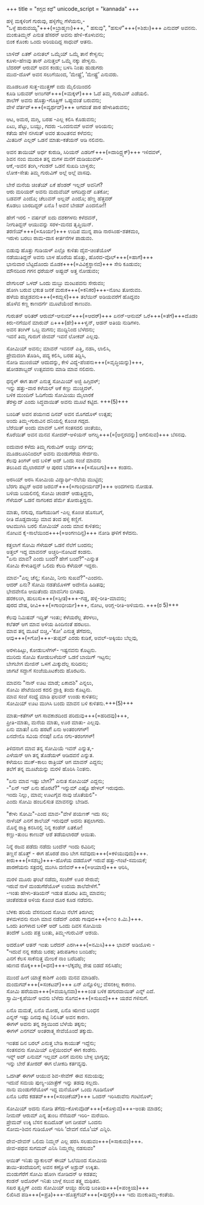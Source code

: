 +++
title = "ಕಗ್ಗದ ಕಥೆ"
unicode_script = "kannada"
+++

ಹಳ್ಳಿ ಮಕ್ಕಳಿಂಗೆ ಗುರುವು, ಹಳ್ಳಿಗೆಲ್ಲ ಗೆಳೆಯನು,-  
"ಒಳ್ಳೆ ಹಾರುವಯ್ಯ"+++(=ಬ್ರಾಹ್ಮಣಃ)+++, " ಹಸುವು", "ಹಸುಳೆ"+++(=ಶಿಶುಃ)+++ ಎನುವರ್ ಅವನನು.  
ಮಂಕುತಿಮ್ಮನ್ ಎನುತ ಹೆಸರನ್ ಅವನು ಹೇಳಿ-ಕೊಳುವನು;  
ಬಿಂಕ ಕೊಂಕು ಒಂದು ಅರಿಯದಿದ್ದ ಸಾಧುವ್ ಆತನು.

ಬಾಳಿದ್ ಏತಕ್ ಎನುತಲ್ ಒಮ್ಮೆಯ್ ಒಮ್ಮೆ ತಾನೆ ಕೇಳ್ವನು;  
ಕೂಳು-ಹೆಣವು ತಾನ್ ಎನುತ್ತಲ್ ಒಮ್ಮೆ ನಕ್ಕು ಪೇಳ್ವನು.  
ಬೆದರರ್ ಆರುಮ್ ಅವನ ಕಂಡು; ಬಳಸಿ ನಿಂತು ಹುಡುಗರು  
ಮುದ-ದೊಳ್ ಅವನ ಸಲುಗೆಯಿಂದ, ’ಮೇಷ್ಟ್ರೆ’, ’ಮೇಷ್ಟ್ರೆ’ ಎನುವರು.

ಮೂಡಲೂರ ಸುತ್ತ-ಮುತ್ತಣ್ ಐದು ಮೈಲಿಯಿಂದಲಿ  
ಕೂಡಿ ಬರುವರ್ ಅಣುಗರ್+++(=ಮಕ್ಕಳ್)+++ ಓದೆ ತಿಮ್ಮ ಗುರುವಿನ್ ಎಡೆಯಲಿ.  
ಶಾಲೆಗ್ ಅವನು ಹೊತ್ತು-ಗೊತ್ತಿಗ್ ಒಪ್ಪುವಂತೆ  ಬರುವನು;  
ವೇಳೆ ವೆರ್ತವ್+++(=ವ್ಯರ್ಥವ್)+++ ಆಗದಂತೆ ಪಾಠ ಹೇಳುತಿರುವನು;

ಆಟ, ಅಮರ, ಮಗ್ಗಿ, ಬರಹ -ಎಲ್ಲ ಕಲಿಸಿ ಕೊಡುವನು;  
ಏಟು, ಪೆಟ್ಟು, ಬಯ್ಲು, ಗದರು -ಒಂದನುಮ್ ಅವನ್ ಅರಿಯನು;  
ಕತೆಯ ಹೇಳಿ ನಗಿಸುತ್ ಅವರ ತುಂಟತನವ ಕಳೆವನು;  
ಮಿತದಿನ್ ಎಲ್ಲರ್ ಒಡನೆ ಮಾತು-ಕತೆಯನ್ ಆಡಿ ನಲಿವನು.


ಅವನ ತಾಯಿಯ್ ಅರ್ಧ ಕುರುಡಿ, ಸಿರಿಯನ್ ಎಡರಿಗ್+++(=ದಾರಿದ್ರ್ಯಕ್)+++ ಇಳಿದವಳ್,  
ಶಿವನ ನಂಬಿ ಮುದುಕಿ ತನ್ನ ಮಗಳ ಮನೆಗೆ ದುಡಿಯುವಳ್-  
ಆಕೆ,-ಅವನ ತಂಗಿ,-ಗಂಡನ್ ಒಡನೆ ಸುಖದಿ ಬಾಳ್ವರು;  
ಲೋಕ-ಸೇತು ತಿಮ್ಮ ಗುರುವಿಗ್ ಅಲ್ಲೆ ಅಲ್ಲೆ ವಾಸವು.

ಬೇರೆ ಮನೆಯ ಚಿಂತೆಯ್ ಏಕೆ ಹೆಂಡರ್ ಇಲ್ಲದ್ ಅವನಿಗೆ?  
ಆರು ಮರಿಯರ್ ಅವನು ಮದುವೆಯ್ ಆಗದಿದ್ದುದ್ ಏತಕೋ;  
ಬಡವನ್ ಎಂದೊ; ಚೆಲುವನ್ ಅಲ್ಲವ್ ಎಂದೊ; ಹೆಣ್ಣ ಹೆತ್ತವರ್  
ಕೊಡಲು ಬಾರದಿದ್ದರ್ ಏನೊ ! ಅವನೆ ಬೇಡವ್ ಎಂದನೋ!!

ಹೇಗೆ ಇರಲಿ - ವರ್ಷವ್ ಐದು ದಶಕಗಳನು ಕಳೆದವನ್,  
ನೀಗುತಿದ್ದನ್ ಆಯುವನ್ನು ಸರಳ-ಮನದ ತೃಪ್ತಿಯಿನ್.  
ತರಣಿಯ್+++(=ಸೂರ್ಯ)+++ ಉದಿಪ ಮುನ್ನ ಪಾಡಿ ನಾರಸಿಂಹ-ಶತಕಮಂ,  
ಇರುಳು ಬರಲು ರಾಮ-ದಾಸ ಕೀರ್ತನೆಗಳ ಪಾಡುವಂ.

ಬಿಡುವು ಹೊತ್ತು  ಗುಡಿಯಳ್ ಎಲ್ಲೊ ಕುಳಿತು ದೈವ-ಚಿಂತೆಯೊಳ್  
ನಡೆಯುತಿದ್ದನ್ ಅವನು ಬಾಳ ಹೊರೆಯ ಹೊತ್ತು, ಹೊರದ-ವೊಲ್+++(=ಹಾಗೆ)+++  
ಭಾನುವಾರ ಬೆಟ್ಟದೊಂದು ಮೊಡಕ+++(=ವಿವಿಕ್ತಸ್ಥಾನವ)+++ ಸೇರಿ ಕೂಡುವಂ;  
ಮೌನದಿಂದ ಗಗನ ಧರೆಯನ್ ಅಪ್ಪುವ್ ಅತ್ತ ನೋಡುವಂ;

ದೇಗುಲದ್ ಒಳದ್ ಒಂದು ಮಬ್ಬು ಮಂಟಪವನು ಸೇರುವಂ;  
ಹೋಗಿ ಬರುವ ಭಕುತ ಜನಕೆ ಮರುಕ+++(=ಕನಿಕರ)+++-ನೋಟ ತೋರುವಂ.  
ಹಳೆಯ ಹಚ್ಚಡವನು+++(=ಕಮ್ಬಳಿ)+++ ತಲೆಯಿನ್ ಅಡಿಯವರೆಗೆ ಹೊದ್ದವಂ  
ಹೊಳೆವ ಕಣ್ಣ ಕಾಣದರ್ಗೆ ಮೂಟೆಯೆಂದೆ ಕಾಣುವಂ.

ಗುರುತನ್ ಅರಿತರ್ ಆರುಮ್-ಆನುಮ್+++(=ಆದರ್)+++ ಏನನ್-ಆನುಮ್ ಒರೆ+++(=ತೆಗೆ)+++ದೊಡಂ  
ಕಿರು-ನಗೆಯಿನೆ ಮಾರುವ್ ಏ+++(ಹೇ)+++ಳ್ವನ್, ಆಡನ್ ಅತಿಯ ನುಡಿಗಳಂ.  
ಅವನ ತಂಗಿಗ್ ಒಬ್ಬ ಮಗನು; ಮುದ್ದಿನಿಂದ ಬೆಳೆದನು;  
ಇವನೆ ತಿಮ್ಮ ಗುರುಗೆ ಜೀವವ್ ಇವನೆ ಲೋಕವ್ ಎಲ್ಲವು.

ಸೋಮಿಯ್ ಅವನು; ಮಾವನ್ ಇವನನ್ ಎತ್ತಿ, ನಡಸಿ, ಲಾಲಿಸಿ,  
ಪ್ರೇಮದಂಗಿ ತೊಡಿಸಿ, ಪದ್ಯ ಕಲಿಸಿ, ಬರಹ ತಿದ್ದಿಸಿ,  
ನೋಡಿ ಮುಂಜಿಯ್ ಆದುದನ್ನು, ಕೇಳಿ ವಿದ್ಯೆ-ಪೆಂಪನು+++(=ವೃದ್ಧಿಯನ್ನು)+++,  
ಷೋಡಶಾಬ್ದದ್ ಉತ್ಸವವನು ಮಾಡಿ ಮಾವ ನಲಿದನು.

ಧನ್ಯಳ್ ಈಗ ತಾನ್ ಎನುತ್ತ ಸೋಮಿಯ್ ಅಜ್ಜಿ ಹಿಗ್ಗಿದಳ್;  
ಇನ್ನು ಹತ್ತು-ವಾರ ಕಳೆಯಲ್ ಆಕೆ ಕಣ್ಣು ಮುಚ್ಚಿದಳ್.  
ಬಳಿಕ ಮುಂದಿನ್ ಓದಿಗೆಂದು ಸೋಮಿಯು ಮೈಲಾರಕೆ  
ತೆರಳ್ವುದ್ ಎಂದು ಸಿದ್ಧವಾಯಿತ್ ಅವನು ಮೂಟೆ ಕಟ್ಟಿದ. +++(5)+++

ಬಂದಿತ್ ಅವನ ಪಯಣದ ದಿನವ್ ಅವನ ಮೊಗದೊಳ್ ಉತ್ಸಹ;  
ಅಂದು ತಿಮ್ಮ-ಗುರುವಿನ ದನಿಯಲ್ಲಿ ಕೊಂಚ ಗದ್ಗದ.  
ಬೆರೆಯಿತ್ ಅಂದು ಮಾವನ್ ಒಳಗೆ ಸಂತಸದಲಿ ಚಿಂತೆಯು,  
ಕೊರೆಯಿತ್ ಅವನ ಮನವ ಸೋದರ್-ಅಳಿಯನ್ ಅಗಲ್ವ+++(=[ಅನ್ತರವನ್ನು] ಅಗಲಿಸುವ)+++ ಬೆಸನವು.

ಐದುವಾರ ಕಳೆದು ತಿಮ್ಮ ಗುರುವಿಗ್ ಆಯ್ತು ವರ್ಗವು;  
ಮೂಡಲೂರಿನಿಂದಲ್ ಅವನು ಮಂಡುಗೆರೆಯ ಸೇರ್ದನು.  
ಕೆಲವು ತಿಂಗಳ್ ಆದ ಬಳಿಕ್ ಅದ್ ಒಂದು ಸಂಜೆ ಮಾವನು  
ತಲುಪಿದ ಮೈಲಾರವನ್ ಆ ಪುರದ ಬೆಡಗ+++(=ಸೊಬಗು)+++ ಕಂಡನು.

ಅರಸಿಯ್ ಅರಸಿ ಸೋಮಿಯ ವಿದ್ಯಾರ್ಥಿ-ನೆಲೆಯ ಮುಟ್ಟಿದ;  
ಬೆರಗು ಪಟ್ಟನ್ ಅದರ ಜರಬಿನ್+++(=ಗಾಂಭೀರ್ಯದ್)+++ ಅಂದಗಳನು ನೋಡುತ.  
ಬಳಿಯ ಬಯಲಿನಲ್ಲಿ ಸೋಮಿ ಚಂಡನ್ ಆಡುತ್ತಿದ್ದನು,  
ಗೆಳೆಯರ್ ಒಡನೆ ನಾಗರಿಕದ ಪೆರ್ಮೆ ತೋರುತ್ತಿದ್ದನು.

ಮಾತು, ನಗುವು, ನಡಿಗೆಯುಡಿಗೆ -ಎಲ್ಲ ಕೊಂಚ ಹೊಸಬಗೆ,  
ರೀತಿ ದೊಡ್ಡದಾಯ್ತು ಮಾವ ತಂದ ಹಳ್ಳಿ ಕಣ್ಣಿಗೆ.    
ಆಟಮುಗಿಸಿ ಬರಲಿ ಸೋಮಿಯ್ ಎಂದು ಮಾವ ಕುಳಿತನು;  
ನೋಟವ ಕೈ-ಸಾಲೆಯಿಂದ+++(=ಅಂಗಣದಿನ್ದ)+++ ನೋಡಿ ಘಳಿಗೆ ಕಳೆದನು.

ಕತ್ತಲಾಗೆ ಸೋಮಿ ಗೆಳೆಯರ್ ಒಡನೆ ನೆಲೆಗೆ ಬಂದನು;  
ಅತ್ತಲ್ ಇದ್ದ ಮಾವನನ್ ಅಚ್ಚರಿ-ನೋಟದೆ ಕಂಡನು.  
"ಏನು ಮಾವ? ಎಂದು ಬಂದೆ? ಹೇಗೆ ಬಂದೆ?"-ಎನ್ನುತ  
ಸೋಮಿ ಕೇಳುತಿದ್ದನ್ ಒಲಿದು ಕೆಲದಿ ಕೆಳೆಯರ್ ಇದ್ದರು.

ಮಾವ-"ಎಲ್ಲ ಚೆನ್ನ; ಸೋಮಿ, ನೀನು ಸುಖವೆ?"-ಎಂದನು.  
ಆದರ್ ಏನು?  ಸೋಮಿ ನಡತೆಯೊಳಗ್ ಅದೇನೊ ಹಿಡಿತವು;  
ಭೇದವೇನೊ ಆಯಿತೆಂದು ಮಾವನಿಗಂ ಬಿಗಿತವು.  
ಹರಕಲಂಗಿ, ಹುಲುಸು+++(=ಸ್ಫೀತ)+++-ಗಡ್ಡ, ಹಳ್ಳಿ-ರೀತಿ-ಮಾವನು;  
ಪುರದ ವೇಷ, ಠೀವಿ+++(=ಗಾಂಭೀರ್ಯ)+++, ನೋಟ, ಆಂಗ್ಲ-ರೀತಿ-ಅಳಿಯನು. +++(ರ 5)+++


ಕೆಲವು ನಿಮಿಷವ್ ಇದ್ದಿತ್ ಇಂತು; ಕೆಳೆಯರೆಲ್ಲ ತೆರಳಲು,  
ಕಲೆತರ್ ಆಗ ಮಾವ ಅಳಿಯ ಹಿಂದಿನಂತೆ ಹರಟಲು.  
ಮಾವ ತನ್ನ ಮೂಟೆ ಬಿಚ್ಚಿ,-’ಕೋ’ ಎನುತ್ತ ತೆಗೆದನು,  
ಆವು+++(=ಗೋ)+++-ತುಪ್ಪವ್ ಎರಡು ಕುಡಿಕೆ, ಅವಲ್-ಅಕ್ಕಿಯು ಬೆಲ್ಲವು,

ಅರಳುಹಿಟ್ಟು, ಕೋಡುಬಳೆಗಳ್- ಇಷ್ಟನವನು ಕೊಟ್ಟನು.  
ಮುರಿದು ಸೋಮಿ ಕೋಡುಬಳೆಯನ್ ಒಡನೆ ಬಾಯಿಗ್ ಇಟ್ಟನು;  
ಬೇಗಬೇಗ ಮೇಜಿನ್ ಒಳಗೆ ಮಿಕ್ಕುದೆಲ್ಲ ಸುರಿದನು;  
ಜಾಗಟೆ ಸದ್ದಾಗೆ ಸಂಜೆಯೂಟಕೆಂದು ಹೊರಟನು.

ಮಾವನು "ನಾನ್ ಊಟ ಮಾಡೆ; ಏಕಾದಶಿ" ಎನ್ನಲು,  
ಸೋಮಿ ಪೇಟೆಯಿಂದ ಕದಲಿ ದ್ರಾಕ್ಷಿ ತಂದು ಕೊಟ್ಟನು.  
ಮಾವ ಸಂಜೆ ಸಂಧ್ಯೆ ಮಾಡಿ ಫಲವನ್ ಉಂಡು ಕುಳಿತನು;  
ಸೋಮಿಯ್ ಊಟ ಮುಗಿಸಿ ಬಂದು ಮಾವನ ಬಳಿ ಕುಳಿತನು.+++(5)+++


ಮಾತು-ಕತೆಗಳ್ ಆಗ ಸಾವಕಾಶದಿಂದ ಪರಿದುವು+++(=ಹರಿದವು)+++,  
ಪ್ರೀತಿ-ಮಾತು, ಮನೆಯ ಮಾತು, ಊರ ಮಾತು- ಎಲ್ಲವು.  
ಏನು ಮಾತು! ಏನು ಹರಟೆ! ಏನು ಅಂತರಂಗಗಳ್!  
ಏನದೇನೊ ಸವಿಯ ನೆನಪು! ಏನೊ ನಗು-ತರಂಗಗಳ್!

ತಿಳಿದನಾಗ ಮಾವ ತನ್ನ ಸೋಮಿಯೆ ಇವನ್ ಎನ್ನುತ,-  
ಎಳೆಯನ್ ಆಗಿ ತನ್ನ ತೊಡೆಯಳ್ ಆಡಿದವನೆ ಎನ್ನುತ.  
ಕಳೆಯಲು ಮುಕ್-ಕಾಲು ರಾತ್ರಿಯ್ ಆಗ ಮಾವನ್ ಎದ್ದನು;  
ತಲೆಗೆ ತನ್ನ ಮೂಟೆಯನ್ನು ಮರಳಿ ಹೊರಿಸಿ ನಿಂತನು.

"ಏನು ಮಾವ ಇಷ್ಟು ಬೇಗ?" ಎನುತ ಸೋಮಿಯ್ ಎದ್ದನು;  
-"ಏನ್ ಇದ್ ಏನು ಹೊರಟೆ?" ಇನ್ನುಮ್ ಎಷ್ಟೊ ಹೇಳಲ್ ಇರುವುದು.  
ಇಂದು ನಿಲ್ಲು, ಮಾವ; ಊಟಗೈವ ನಾವು ಜೊತೆಯಲಿ"-  
ಎಂದು ಸೋಮಿ ಹಂಬಲಿಸುತ ಮಾವನನ್ನು ಬೇಡಿದ.

"ಕೇಳು ಸೋಮಿ"-ಎಂದ ಮಾವ-"ವೇಳೆ ಪಯಣಕ್ ಇದು ಸರಿ;  
ನಾಳೆಯ್ ಎನಗೆ ಶಾಲೆಯ್ ಇರುವುದ್ ಅದನು ತಪ್ಪಲಾಗದು.  
ಮೊನ್ನೆ ರಾತ್ರಿ ಕನಸಿನಲ್ಲಿ ನಿನ್ನ ಕಂಡೆನ್ ಏತಕೋ!  
ಕಣ್ಣು-ತುಂಬ ಕಾಣುವ್ ಆಶೆ ತಡೆಯಲಾರದ್ ಆಯಿತು.

ನಿನ್ನೆ ರಜವ ಪಡೆದು ನಡೆದು ಬಂದೆನ್ ಇಂದು ರವಿದಿನ;  
ತಣ್ಣನೆ ಹೊತ್ತ್ - ಈಗ ಹೊರಡೆ ದಾರಿ ಬೇಗ ಸವೆವುದು+++(=ಕಳಿಯುವುದು)+++.  
ಕೀರು+++(=ಸಶಬ್ದ)+++-ಹೊಳೆಯ ದಡದೊಳ್ ಇರುವೆ ಹತ್ತು-ಗಂಟೆ-ಸಮಯಕೆ;  
ಪಾರಣೆಯನು ಸತ್ರದಲ್ಲಿ ಮುಗಿಸಿ ದಣಿವನ್+++(=ಆಯಾಸ)+++ ಆರಿಸಿ,

ಮರಳಿ ಮೂರು ಘಂಟೆ ನಡೆದು, ಸಂಜೆಗ್ ಊರ ಸೇರುವೆ;  
ಇರುವೆ ನಾಳೆ ಮಂಡುಗೆರೆಯೊಳ್ ಉದಯ ಶಾಲೆವೇಳೆಗೆ."  
-ಇಂತು ಹೇಳು-ತಡಿಯನ್ ಇಡುತ ಹೊರಟ ತಿಮ್ಮ ಮಾವನು;  
ಚಿಂತೆಪಡುತ ಅಳಿಯ ಕೊಂಚ ದೂರ ಕೂಡ ನಡೆದನು.

ಬೆಳಕು ಹರಿಯೆ ವೆಸನದಿಂದ ಸೋಮಿ ನೆಲೆಗೆ ತಿರುಗಿದ;  
ತಳಮಳವನು ನುಂಗಿ ಮಾವ ನಡೆದನ್ ಎರಡು ಗಾವುದ+++(=೧೦ ಕಿ.ಮಿ.)+++.  
ಒಂದು ತಿಂಗಳಾದ ಬಳಿಕ್ ಅದ್ ಒಂದು ದಿವಸ ಸೋಮಿಯ  
ತಂದೆಗ್ ಒಂದು ಪತ್ರ ಬಂತು, ತಿಮ್ಮ-ಗುರುವಿನ್ ಆಶಯ.

ಅದರೊಳ್ ಆತನ್ ಇಂತು ಬರೆದನ್ ಎರಗಿ+++(=ನಮಿಸಿ)+++ ಭಾವನ್ ಅಡಿಯೊಳು -  
"ಇದುವೆ ನನ್ನ ಕಡೆಯ ಬರಹ; ತಿರುಪತಿಗಾಂ ಬಂದಿಹೆಂ;  
ಎನಗೆ ಕೆಲಸ ಸಾಕೆನುತ್ತ ಮೇಲಕೆ ನಾಂ ಬರೆದಿಹೆಂ;  
ಋಣದ ರೊಕ್ಕ+++(=ಧನ)+++-ಲೆಕ್ಕವೆಲ್ಲ ಶೇಷ ಬಿಡದೆ ಸಲಿಸಿಹೆಂ;

ಮುಂದೆ ಹೀಗೆ ಯಾತ್ರೆ ಕಾಶಿಗ್ ಎಂದು ಮನವ ಮಾಡಿಹೆಂ.  
ದುಂದುಗವ್+++(=ಸಂಕಟವ್)+++ ಏನ್ ಎನ್ನೊಳಿಲ್ಲ; ವೆಸನಕಿಲ್ಲ ಕಾರಣಂ.  
ಸೋಮಿ ಹರೆಯವಾ+++(=ವಯಸ್ಸಿನವಾ)+++ಽಂತ ಬಳಿಕ ಹಗುರವಾಯಿತ್ ಎನ್ನ್ ಎದೆ.  
ಸ್ವಾಮಿ-ಕೃಪೆಯಿನ್ ಅವನು ಬೆಳೆದು ಸೊಗವ+++(=ಸುಖವ)+++ ಯಶವ ಗಳಿಸುಗೆ.

ಏನೊ ಮಮತೆ, ಏನೊ ಮೋಹ, ಏನೊ ಋಣದ ಬಂಧನ  
ಎನ್ನನ್ ಇಷ್ಟು ದಿನವು ಕಟ್ಟಿ ನಿಲಿಸಿತ್ ಅವನ ಕಾರಣ.  
ಈಗಳ್ ಅವನು ತನ್ನ ಶಕ್ತಿಯಿಂದ ಬೆಳೆಯೆ ತಕ್ಕನು;  
ಈಗಳ್ ಎನಗಮ್ ಅಂತರಾತ್ಮ ಸೇವೆಯೊಂದೆ ತಕ್ಕುದು.

ಇಂತಹ ದಿನ ಬರಲ್ ಎನುತ್ತ ಬೇಡಿ ಕಾಯುತ್ ಇದ್ದೆನು;  
ಸಂತಸವನು ಸೋಮಿಯ್ ಏಳ್ಗೆಯಿಂದಲ್ ಈಗ ಕಂಡೆನು.    
ಇನ್ನ್ ಅದ್ ಏನುಮ್ ಇಲ್ಲಮ್ ಎನಗೆ ಮನಸು ಬೇಳ್ಪ ಭಾಗ್ಯವು;  
ಇನ್ನು ಬೇರೆ ತೋರದ್ ಈಗ ಲೋಕದಿ ಕರ್ತವ್ಯವು.

ಒದಗಿತ್ ಈಗಳ್ ಆಯುವ ಶಿವ-ಸೇವೆಗ್ ಈವ ಸಮಯವು;  
ಇದುವೆ ಸಮಯ ಪುಣ್ಯ-ಯಾತ್ರೆಗ್ ಇನ್ನು ತಡವು ಸಲ್ಲದು.  
ನಾನು ಮಂಡುಗೆರೆಯೊಳ್ ಇದ್ದ ಮನೆಯೊಳ್ ಒಂದು ಗೂಡಿನೊಳ್  
ಏನೊ ಬರೆದ ಕಡತವ್+++(=ಸಂಚಿಕೆಯ್)+++ ಒಂದನ್ ಇರಿಸಿರುವೆನು ಗಂಟಿನೊಳ್;

ಸೋಮಿಯ್ ಅದನು ನೋಡಿ ತೆಗೆದು-ಕೊಳುವೊಡ್+++(=ಕೊಳ್ಳುವ)+++-ಅಂತು ಮಾಡಲಿ;  
ನೀಮದ್ ಆರುಮ್ ಎನ್ನ ತುಂಬ ನೆನೆಯದ್ ಇರಿರಿ- ಮರೆಯಿರಿ.  
ಪ್ರೇಮವ್ ಉಕ್ಕಿ ಬೆಸನ ಕುದಿದೊಡ್ ಆಗ ದೀಪವ್ ಒಂದನು  
ಸೋಮ-ಶಿವನ ಗುಡಿಯೊಳ್ ಇರಿಸಿ ’ದೇವಗೆ ನಮೊ’ಯ್ ಎನ್ನಿರಿ.

ದೇವ-ದೇವನ್ ಒಲಿದು ನಿಮ್ಮನ್ ಎಲ್ಲ ಹರಸಿ ಸಲಹುವಂ+++(=ಸಾಕುವಂ)+++.  
ಜೀವ-ಪಥವ ಸುಗಮವ್ ಎನಿಸಿ ನಿಮ್ಮನೆಲ್ಲ ನಡಸುವಂ"

ಆಯಿತ್ ಇನಿತು ವ್ಯಾಕುಲವ್ ಈಯ್ ಓಲೆಯಿಂದ ಸೋಮಿಯ  
ತಾಯಿ-ತಂದೆಯರಿಗೆ; ಅವನ ಕಣ್ಣೊಳ್ ಅಶ್ರುವ್ ಉಕ್ಕಿತು.  
ಮಂಡುಗೆರೆಗೆ ಸೋಮಿ ಹೋಗಿ ನೋಡಿದನ್ ಆ ಕಡತವ;  
ಕಂಡನ್ ಅದೊರಳ್ ಇನಿತು ಬಾಳ್ಗೆ ಸಲುವ ತತ್ತ್ವ ಮಥಿತವ.  
ಸಖರ ತೃಪ್ತಿಗ್ ಎಂದು ಸೋಮಿಯ್ ಆಯ್ದು ಹಲವು ಬಂತಿಯ+++(=ಪಂಕ್ತಿಯ)+++  
ಲಿಖಿಸಿದ ಪಡಿ+++(=ಪ್ರತಿ)+++-ಹೊತ್ತಗೆಯ್+++(=ಪುಸ್ತಕ)+++ ಇದು ಮಂಕುತಿಮ್ಮ-ಕಂತೆಯ.

